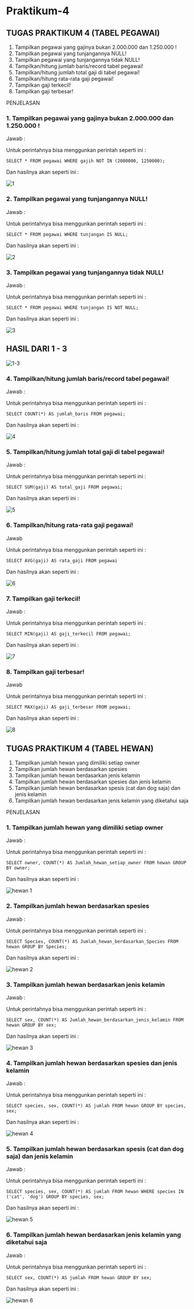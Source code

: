 # Praktikum-4

## TUGAS PRAKTIKUM 4 (TABEL PEGAWAI)
1.	Tampilkan pegawai yang gajinya bukan 2.000.000 dan 1.250.000 !
2.	Tampilkan pegawai yang tunjangannya NULL!
3.	Tampilkan pegawai yang tunjangannya tidak NULL!
4.	Tampilkan/hitung jumlah baris/record tabel pegawai!
5.	Tampilkan/hitung jumlah total gaji di tabel pegawai!
6.	Tampilkan/hitung rata-rata gaji pegawai!
7.	Tampilkan gaji terkecil!
8.	Tampilkan gaji terbesar!

PENJELASAN


### 1.	Tampilkan pegawai yang gajinya bukan 2.000.000 dan 1.250.000 !

Jawab :

Untuk perintahnya bisa menggunkan perintah seperti ini :

`SELECT * FROM pegawai WHERE gajih NOT IN (2000000, 1250000);`

Dan hasilnya akan seperti ini :

![1](https://github.com/Berrrnattttt/Ferry_Berrnattt/assets/170847626/a3cc27fb-8745-4799-8d7e-38f6871d8bc1)

### 2.	Tampilkan pegawai yang tunjangannya NULL!

Jawab :

Untuk perintahnya bisa menggunkan perintah seperti ini :

`SELECT * FROM pegawai WHERE tunjangan IS NULL; `

Dan hasilnya akan seperti ini :

![2](https://github.com/Berrrnattttt/Ferry_Berrnattt/assets/170847626/22f8b778-e0b6-4f12-80c1-7053b2b05230)

### 3.	Tampilkan pegawai yang tunjangannya tidak NULL!

Jawab :

Untuk perintahnya bisa menggunkan perintah seperti ini :
	
`SELECT * FROM pegawai WHERE tunjangan IS NOT NULL;`

Dan hasilnya akan seperti ini :

![3](https://github.com/Berrrnattttt/Ferry_Berrnattt/assets/170847626/2c54124a-2c0f-4e67-9640-8eaee39c85a9)

## HASIL DARI 1 - 3

![1-3](https://github.com/Berrrnattttt/Ferry_Berrnattt/assets/170847626/0eb953d1-6b3f-4d1a-b052-48fe51b6fd69)

### 4.	Tampilkan/hitung jumlah baris/record tabel pegawai!

Jawab :

Untuk perintahnya bisa menggunkan perintah seperti ini :

`SELECT COUNT(*) AS jumlah_baris FROM pegawai;`

Dan hasilnya akan seperti ini :

![4](https://github.com/Berrrnattttt/Ferry_Berrnattt/assets/170847626/20c528b8-25c3-4f6f-8e2d-83fc8eb766c0)

### 5.	Tampilkan/hitung jumlah total gaji di tabel pegawai!

Jawab :

Untuk perintahnya bisa menggunkan perintah seperti ini :


`SELECT SUM(gaji) AS total_gaji FROM pegawai; `

Dan hasilnya akan seperti ini :

![5](https://github.com/Berrrnattttt/Ferry_Berrnattt/assets/170847626/3e6e9b78-5f22-43d4-84d8-ea8aaf67c136)

### 6.	Tampilkan/hitung rata-rata gaji pegawai!

Jawab 

Untuk perintahnya bisa menggunkan perintah seperti ini :

`SELECT AVG(gaji) AS rata_gaji FROM pegawai`

Dan hasilnya akan seperti ini :

![6](https://github.com/Berrrnattttt/Ferry_Berrnattt/assets/170847626/7d1debbd-8cc2-4e80-848a-d0853feaadbd)

### 7.	Tampilkan gaji terkecil!

Jawab :

Untuk perintahnya bisa menggunkan perintah seperti ini :

`SELECT MIN(gaji) AS gaji_terkecil FROM pegawai;`

Dan hasilnya akan seperti ini :

![7](https://github.com/Berrrnattttt/Ferry_Berrnattt/assets/170847626/fc689e44-b694-4a7e-a476-1dfee9c849ee)

### 8.	Tampilkan gaji terbesar!

Jawab 

Untuk perintahnya bisa menggunkan perintah seperti ini :

`SELECT MAX(gaji) AS gaji_terbesar FROM pegawai;`

Dan hasilnya akan seperti ini :

![8](https://github.com/Berrrnattttt/Ferry_Berrnattt/assets/170847626/e3790132-d0fa-490c-aade-c26f44ab3758)

## TUGAS PRAKTIKUM 4 (TABEL HEWAN)
1.	Tampilkan jumlah hewan yang dimiliki setiap owner
2.	Tampilkan jumlah hewan berdasarkan spesies
3.	Tampilkan jumlah hewan berdasarkan jenis kelamin
4.	Tampilkan jumlah hewan berdasarkan spesies dan jenis kelamin
5.	Tampilkan jumlah hewan berdasarkan spesis (cat dan dog saja) dan jenis kelamin
6.	Tampilkan jumlah hewan berdasarkan jenis kelamin yang diketahui saja

PENJELASAN

### 1. Tampilkan jumlah hewan yang dimiliki setiap owner

Jawab :

Untuk perintahnya bisa menggunkan perintah seperti ini :

`SELECT owner, COUNT(*) AS Jumlah_hewan_setiap_owner FROM hewan GROUP BY owner; `

Dan hasilnya akan seperti ini :

![hewan 1](https://github.com/Berrrnattttt/Ferry_Berrnattt/assets/170847626/d915f2eb-3907-4237-86c4-7c930709783d)

### 2.	Tampilkan jumlah hewan berdasarkan spesies

Jawab :

Untuk perintahnya bisa menggunkan perintah seperti ini :

`SELECT Species, COUNT(*) AS Jumlah_hewan_berdasarkan_Species FROM hewan GROUP BY Species; `

Dan hasilnya akan seperti ini :

![hewan 2](https://github.com/Berrrnattttt/Ferry_Berrnattt/assets/170847626/8de9a260-e30f-4b80-bfd3-3ec1aa38b054)

### 3.	Tampilkan jumlah hewan berdasarkan jenis kelamin

Jawab :

Untuk perintahnya bisa menggunkan perintah seperti ini :

`SELECT sex, COUNT(*) AS Jumlah_hewan_berdasarkan_jenis_kelamin FROM hewan GROUP BY sex; `

Dan hasilnya akan seperti ini :

![hewan 3](https://github.com/Berrrnattttt/Ferry_Berrnattt/assets/170847626/5dde4788-49c6-4e4b-861d-127a1c25e329)

### 4.	Tampilkan jumlah hewan berdasarkan spesies dan jenis kelamin

Jawab :

Untuk perintahnya bisa menggunkan perintah seperti ini :

` SELECT species, sex, COUNT(*) AS jumlah FROM hewan GROUP BY species, sex;  `

Dan hasilnya akan seperti ini :

![hewan 4](https://github.com/Berrrnattttt/Ferry_Berrnattt/assets/170847626/24b2e8da-cca2-4ba4-b1c6-49bd9aa1ae4a)

### 5.	Tampilkan jumlah hewan berdasarkan spesis (cat dan dog saja) dan jenis kelamin

Jawab :

Untuk perintahnya bisa menggunkan perintah seperti ini :

` SELECT species, sex, COUNT(*) AS jumlah FROM hewan WHERE species IN ('cat', 'dog') GROUP BY species, sex;  `

Dan hasilnya akan seperti ini :

![hewan 5](https://github.com/Berrrnattttt/Ferry_Berrnattt/assets/170847626/1921ec83-1f21-40c2-b517-b1ba74c4844b)

### 6.	Tampilkan jumlah hewan berdasarkan jenis kelamin yang diketahui saja

Jawab :

Untuk perintahnya bisa menggunkan perintah seperti ini :

` SELECT sex, COUNT(*) AS jumlah FROM hewan GROUP BY sex;   `

Dan hasilnya akan seperti ini :

![hewan 6](https://github.com/Berrrnattttt/Ferry_Berrnattt/assets/170847626/726b3516-167f-411c-98ce-1c5870b7a81c)
